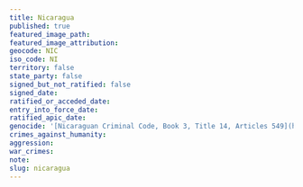 ```yaml
---
title: Nicaragua
published: true
featured_image_path:
featured_image_attribution:
geocode: NIC
iso_code: NI
territory: false
state_party: false
signed_but_not_ratified: false
signed_date:
ratified_or_acceded_date:
entry_into_force_date:
ratified_apic_date:
genocide: '[Nicaraguan Criminal Code, Book 3, Title 14, Articles 549](https://iccdb.hrlc.net/data/doc/348/)'
crimes_against_humanity:
aggression:
war_crimes:
note:
slug: nicaragua
---
```



